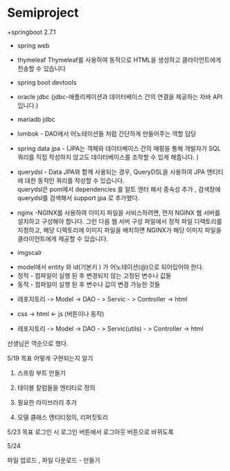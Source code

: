 # Semiproject
+springboot 2.7.1

+ spring web

+ thymeleaf  Thymeleaf를 사용하여 동적으로 HTML을 생성하고 클라이언트에게 전송할 수 있습니다

+ spring boot devtools

+ oracle jdbc (jdbc-애플리케이션과 데이터베이스 간의 연결을 제공하는 자바 API입니다.)
+ mariadb jdbc

+ lombok            - DAO에서 어노테이션들 처럼 간단하게 만들어주는 역할 담당

+ spring data jpa - 
(JPA는 객체와 데이터베이스 간의 매핑을 통해 개발자가 SQL 쿼리를 직접 작성하지 않고도 데이터베이스를 조작할 수 있게 해줍니다. )

+ querydsl - Data JPA와 함께 사용되는 경우, 
QueryDSL을 사용하여 JPA 엔티티에 대한 동적인 쿼리를 작성할 수 있습니다.  
querydsl은 pom에서 dependencies 를 알트 엔터 해서 종속성 추가 , 검색창에
querydsl를 검색해서 support jpa 로 추가했다.

+ nginx    -NGINX를 사용하여 이미지 파일을 서비스하려면, 
          먼저 NGINX 웹 서버를 설치하고 구성해야 합니다. 
          그런 다음 웹 서버 구성 파일에서 정적 파일 디렉토리를 지정하고,
      해당 디렉토리에 이미지 파일을 배치하면 NGINX가 해당 이미지 파일을 클라이언트에게 제공할 수 있습니다.
+ imgscalr


- model에서 entity 와 id(기본키 ) 가 어노테이션(@)으로 되어있어야 한다.
- 정적 - 컴파일이 실행 된 후 변경되지 않는 고정된 변수나 값들 
- 동적 - 컴파일이 실행 된 후 변수나 값이 변경 가능한 것들 



+ 레포지토리 -> Model -> DAO - > Servic - > Controller -> html
                          
+ css -> html  <- js (버튼이나 동작)


+ 레포지토리 -> Model -> DAO - > Servic(utils) - > Controller -> html
 
선생님은 역순으로 했다.                             

5/19 목표
어떻게 구현되는지 알기

1. 스프링 부트 만들기

2. 테이블 칼럼들을 엔티티로 정의

3. 필요한 라이브러리 추가

4. 모델 클래스 엔티티정의, 리퍼짓토리 

5/23 목표
로그인 시 로그인 버튼에서 로그아웃 버튼으로 바뀌도록

5/24

파일 업로드 , 파일 다운로드 - 만들기







